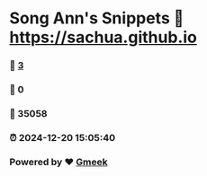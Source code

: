 # Song Ann's Snippets :link: https://sachua.github.io 
### :page_facing_up: [3](https://sachua.github.io/tag.html) 
### :speech_balloon: 0 
### :hibiscus: 35058 
### :alarm_clock: 2024-12-20 15:05:40 
### Powered by :heart: [Gmeek](https://github.com/Meekdai/Gmeek)
